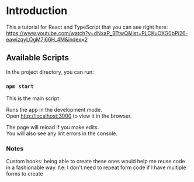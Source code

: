 # Introduction

This a tutorial for React and TypeScript that you can see right here: https://www.youtube.com/watch?v=dNxaP_BTtwQ&list=PLCKuOXG0bPi26-eawizqyLOgM7j66H_4M&index=2

## Available Scripts

In the project directory, you can run:

### `npm start`

This is the main script

Runs the app in the development mode.\
Open [http://localhost:3000](http://localhost:3000) to view it in the browser.

The page will reload if you make edits.\
You will also see any lint errors in the console.

### Notes

Custom hooks: being able to create these ones would help me reuse code in a fashionable way. f.e: I don't need to repeat form code if I have multiple forms to create

